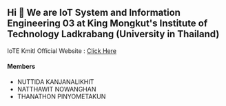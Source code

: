 ## Hi 👋 We are IoT System and Information Engineering 03 at King Mongkut's Institute of Technology Ladkrabang (University in Thailand)

IoTE Kmitl Official Website : [Click Here](https://www.iote.kmitl.ac.th)

#### Members
- NUTTIDA	KANJANALIKHIT
- NATTHAWIT	NOWANGHAN
- THANATHON	PINYOMETAKUN
